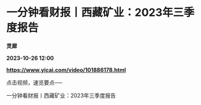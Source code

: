 # 一分钟看财报丨西藏矿业：2023年三季度报告
**灵犀**

**2023-10-26 12:00**

**https://www.yicai.com/video/101886178.html**

点击视频，速览要点──

一分钟看财报丨西藏矿业：2023年三季度报告